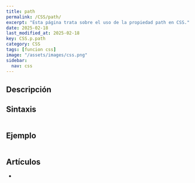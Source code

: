 ```yaml
---
title: path
permalink: /CSS/path/
excerpt: "Esta página trata sobre el uso de la propiedad path en CSS."
date: 2025-02-18
last_modified_at: 2025-02-18
key: CSS.p.path
category: CSS
tags: [funcion css]
image: "/assets/images/css.png"
sidebar:
  nav: css
---
```


## Descripción


## Sintaxis


```css

```


## Ejemplo


```css

```


## Artículos

- 
